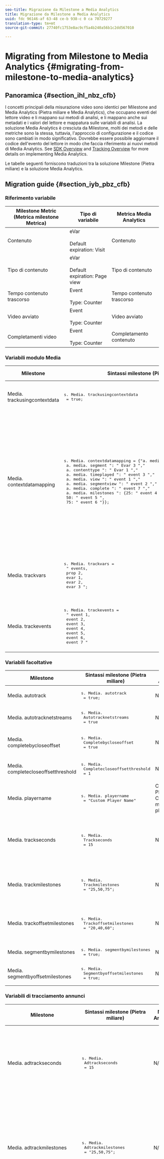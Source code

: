 ```yaml
---
seo-title: Migrazione da Milestone a Media Analytics
title: Migrazione da Milestone a Media Analytics
uuid: fdc 96146-af 63-48 ce-b 938-c 0 ca 70729277
translation-type: tm+mt
source-git-commit: 27740fc1753e8ac9cf5a4b240a56b1c2dd567010

---
```



# Migrating from Milestone to Media Analytics {#migrating-from-milestone-to-media-analytics}

## Panoramica {#section_ihl_nbz_cfb}

I concetti principali della misurazione video sono identici per Milestone and Media Analytics (Pietra miliare e Media Analytics), che occupano eventi del lettore video e li mappano sui metodi di analisi, e li mappano anche sui metadati e i valori del lettore e mappatura sulle variabili di analisi. La soluzione Media Analytics è cresciuta da Milestone, molti dei metodi e delle metriche sono la stessa, tuttavia, l'approccio di configurazione e il codice sono cambiati in modo significativo. Dovrebbe essere possibile aggiornare il codice dell'evento del lettore in modo che faccia riferimento ai nuovi metodi di Media Analytics. See [SDK Overview](../../sdk-implement/setup/setup-overview.md) and [Tracking Overview](../../sdk-implement/track-av-playback/track-core-overview.md) for more details on implementing Media Analytics.

Le tabelle seguenti forniscono traduzioni tra la soluzione Milestone (Pietra miliare) e la soluzione Media Analytics.

## Migration guide {#section_iyb_pbz_cfb}

### Riferimento variabile

| Milestone Metric (Metrica milestone Metrica) | Tipo di variabile | Metrica Media Analytics |
| --- | --- | --- |
| Contenuto | eVar<br/><br/>Default expiration: Visit | Contenuto |
| Tipo di contenuto | eVar<br/><br/> Default expiration: Page view | Tipo di contenuto |
| Tempo contenuto trascorso | Event<br/><br/> Type: Counter | Tempo contenuto trascorso |
| Video avviato | Event<br/><br/> Type: Counter | Video avviato |
| Completamenti video | Event<br/><br/> Type: Counter | Completamento contenuto |

### Variabili modulo Media

<table>
<thead>
<tr>
<th>Milestone
</th>
<th>Sintassi milestone (Pietra miliare)
</th>
<th>Media Analytics
</th>
<th>Sintassi Media Analytics
</th>
</tr>
</thead>
<tbody>
<tr>
<td>
Media. trackusingcontextdata
</td>
<td>
<pre>
s. Media. trackusingcontextdata
 = true;
</pre>
</td>
<td>N/D
</td>
<td>Tutti i dati di Media Analytics vengono inviati solo utilizzando i dati contestuali.
</td>
</tr>
<tr>
<td>
Media. contextdatamapping
</td>
<td>
<pre>
s. Media. contextdatamapping = {"a. media. name": " Evar 2, prop 2 ","
 a. media. segment ": " Evar 3 ","
 a. contenttype ": " Evar 1 ","
 a. media. timeplayed ": " event 3 ","
 a. media. view ": " event 1 ","
 a. media. segmentview ": " event 2 ","
 a. media. complete ": " event 7 ","
 a. media. milestones ": {25: " event 4 ",
 50: " event 5 ",
 75: " event 6 "}};
</pre>
</td>
<td>N/D
</td>
<td>I dati contestuali di Media Analytics vengono compilati automaticamente in
variabili riservate. Mappatura su evar, prop ed eventi non più necessaria all'interno del codice di implementazione. I clienti possono mappare i dati contestuali
alle variabili utilizzando le regole di elaborazione.
</td>
</tr>
<tr>
<td>
Media. trackvars
</td>
<td>
<pre>
s. Media. trackvars = 
 " events,
 prop 2,
 evar 1,
 evar 2,
 evar 3 ";
</pre>
</td>
<td>N/D
</td>
<td>Non è più necessario perché la mappatura avviene tramite variabili riservate e
regole di elaborazione.
</td>
</tr>
<tr>
<td>
Media. trackevents
</td>
<td>
<pre>
s. Media. trackevents = 
 " event 1,
 event 2,
 event 3,
 event 4,
 event 5,
 event 6,
 event 7 "
</pre>
</td>
<td>N/D
</td>
<td>Non è più necessario perché la mappatura avviene tramite variabili riservate e
regole di elaborazione.
</td>
</tr>
</tbody>
</table>

### Variabili facoltative

<table>
<thead>
<tr>
<th>Milestone
</th>
<th>Sintassi milestone (Pietra miliare)
</th>
<th>Media Analytics
</th>
<th>Sintassi Media Analytics
</th>
</tr>
</thead>
<tbody>
<tr>
<td>
Media. autotrack
</td>
<td>
<pre>
s. Media. autotrack
 = true;
</pre>
</td>
<td>N/D
</td>
<td>Non forniamo più mappature del lettore pre-costruite.
</td>
</tr>
<tr>
<td>
Media. autotracknetstreams
</td>
<td>
<pre>
s. Media.
 Autotracknetstreams
 = true
</pre>
</td>
<td>N/D
</td>
<td>Non forniamo più mappature del lettore pre-costruite.
</td>
</tr>
<tr>
<td>
Media. completebycloseoffset
</td>
<td>
<pre>
s. Media.
 Completebycloseoffset
 = true
</pre>
</td>
<td>N/D
</td>
<td>Contenuto completato supporta solo un marcatore di avanzamento 100%.
</td>
</tr>
<tr>
<td>
Media. completecloseoffsetthreshold
</td>
<td>
<pre>
s. Media.
 Completecloseoffsetthreshold
 = 1
</pre>
</td>
<td>N/D
</td>
<td>Contenuto completato supporta solo un marcatore di avanzamento 100%.
</td>
</tr>
<tr>
<td>
Media. playername
</td>
<td>
<pre>
s. Media. playername
 = "Custom Player Name"
</pre>
</td>
<td>
Chiave SDK: Playername; 
Chiave API: media. playername
</td>
<td>
<pre>
Mediaheartbeatconfig.
 Playername
</pre>
</p>
</td>
</tr>
<tr>
<td>
Media. trackseconds
</td>
<td>
<pre>
s. Media.
 Trackseconds
 = 15
</pre>
</td>
<td>N/D
</td>
<td>Media Analytics è impostato su 10 secondi per il contenuto e su 1 secondo per
gli annunci. Non sono disponibili altre opzioni.
</td>
</tr>
<tr>
<td>
Media. trackmilestones
</td>
<td>
<pre>
s. Media.
 Trackmilestones
 = "25,50,75";
</pre>
</td>
<td>N/D
</td>
<td>Media Analytics tiene traccia sempre dei marcatori di avanzamento al 10%, 25%, 50%,
75%, 95%
</td>
</tr>
<tr>
<td>
Media. trackoffsetmilestones
</td>
<td>
<pre>
s. Media.
 Trackoffsetmilestones
 = "20,40,60";
</pre>
</td>
<td>N/D
</td>
<td>Media Analytics tiene traccia sempre dei marcatori di avanzamento al 10%, 25%, 50%,
75%, 95%
</td>
</tr>
<tr>
<td>
Media. segmentbymilestones
</td>
<td>
<pre>
s. Media. segmentbymilestones
 = true;
</pre>
</td>
<td>N/D
</td>
<td>La traccia automatica non è più disponibile
</td>
</tr>
<tr>
<td>
Media. segmentbyoffsetmilestones
</td>
<td>
<pre>
s. Media.
 Segmentbyoffsetmilestones
 = true;
</pre>
</td>
<td>N/D
</td>
<td>La traccia automatica non è più disponibile
</td>
</tr>
</tbody>
</table>

### Variabili di tracciamento annunci

<table>
<thead>
<tr>
<th>Milestone
</th>
<th>Sintassi milestone (Pietra miliare)
</th>
<th>Media Analytics
</th>
<th>Sintassi Media Analytics
</th>
</tr>
</thead>
<tbody>
<tr>
<td>
Media. adtrackseconds
</td>
<td>
<pre>
s. Media.
 Adtrackseconds
 = 15
</pre>
</td>
<td>N/D
</td>
<td>Media Analytics è impostato su 10 secondi per il contenuto e su 1 secondo per
gli annunci. Non sono disponibili altre opzioni.
</td>
</tr>
<tr>
<td>
Media. adtrackmilestones
</td>
<td>
<pre>
s. Media.
 Adtrackmilestones
 = "25,50,75";
</pre>
</td>
<td>N/D
</td>
<td>I marcatori di progresso non sono forniti per impostazione predefinita per gli annunci. Utilizzate
le metriche calcolate per creare marcatori di avanzamento annunci.
</td>
</tr>
<tr>
<td>
Media. adtrackoffsetmilestones
</td>
<td>
<pre>
s. Media.
 Adtrackoffsetmilestones
 = "20,40,60";
</pre>
</td>
<td>N/D
</td>
<td>Media Analytics è impostato su 1 secondo per gli annunci. Non sono disponibili altre opzioni.
</td>
</tr>
<tr>
<td>
Media. adsegmentbymilestones
</td>
<td>
<pre>
s. Media.
 Adsegmentbymilestones
 = true;
</pre>
</td>
<td>N/D
</td>
<td>La traccia automatica non è più disponibile
</td>
</tr>
<tr>
<td>
Media. adsegmentbyoffsetmilestones
</td>
<td>
<pre>
s. Media.
 Adsegmentbyoffsetmilestones
 = true;
</pre>
</td>
<td>N/D
</td>
<td>La traccia automatica non è più disponibile
</td>
</tr>
</tbody>
</table>

### Metodi modulo Media

<table>
<thead>
<tr>
<th>Milestone
</th>
<th>Sintassi milestone (Pietra miliare)
</th>
<th>Media Analytics
</th>
<th>Sintassi Media Analytics
</th>
</tr>
</thead>
<tbody>
<tr>
<td>
File multimediali. open
</td>
<td>
<pre>
s. Media. open (medianame,
 medialength,
 mediaplayername)
</pre>
</td>
<td>
<pre>
Tracksessionstart
</pre>
</td>
<td>
<pre>
Tracksessionstart (mediaobject, 
 Contextdata)
</pre>
</td>
</tr>
<tr>
<td>
Medianame - (obbligatorio) Il nome del video che viene
visualizzato nei rapporti video.
</td>
<td>
<pre>
Medianame
</pre>
</td>
<td>
<pre>
name
</pre>
</td>
<td>
<pre>
Createmediaobject (name, 
 Mediaid, 
 length, 
 Streamtype)
</pre>
</td>
</tr>
<tr>
<td>
Medialength - (obbligatorio) La lunghezza del video
in secondi.
</td>
<td>
<pre>
Medialength
</pre>
</td>
<td>
<pre>
length
</pre>
</td>
<td>
<pre>
Createmediaobject (name, 
 Mediaid, 
 length, 
 Streamtype)
</pre>
</td>
</tr>
<tr>
<td>
Mediaplayername - (obbligatorio) Il nome del lettore multimediale utilizzato per visualizzare il video, in modo che venga visualizzato nei rapporti video.
</td>
<td>
<pre>
Mediaplayername
</pre>
</td>
<td>
<pre>
Playername
</pre>
</td>
<td>
<pre>
Mediaheartbeatconfig.
 Playername
</pre>
</td>
</tr>
<tr>
<td>
Media. openad
</td>
<td>
<pre>
s. Media. openad (nome,
 lunghezza,
 playername,
 parentname,
 parentpod,
 parentpodposition,
 CPM)
</pre>
</td>
<td>
<pre>
trackEvent
</pre>
</td>
<td>
<pre>
Mediaheartbeat. trackevent (mediaheartbeat.
 Evento.
    Adbreakstart, 
 Adbreakobject);
…
Trackevent (mediaheartbeat.
 Evento.
    Adstart, 
 Adobject, 
 Adcustommetadata);
</pre>
</td>
</tr>
<tr>
<td>
name - (obbligatorio) Il nome o l'ID dell'annuncio.
</td>
<td>
<pre>
name
</pre>
</td>
<td>
<pre>
name
</pre>
</td>
<td>
<pre>
Createadobject (nome, 
 Adid, 
 position, 
 length)
</pre>
</td>
</tr>
<tr>
<td>
length
(obbligatorio) Lunghezza dell'annuncio.
</td>
<td>
<pre>
length
</pre>
</td>
<td>
<pre>
length
</pre>
</td>
<td>
<pre>
Createadobject (nome, 
 Adid, 
 position, 
 length)
</pre>
</td>
</tr>
<tr>
<td>
Playername - (obbligatorio) Il nome del lettore multimediale
utilizzato per visualizzare l'annuncio.
</td>
<td>
<pre>
Playername
</pre>
</td>
<td>
<pre>
Playername
</pre>
</td>
<td>
<pre>
Mediaheartbeatconfig.
 Playername
</pre>
</td>
</tr>
<tr>
<td>
Parentname: nome o ID del contenuto principale in cui è incorporato l'annuncio.
</td>
<td>
<pre>
Parentname
</pre>
</td>
<td>N/D
</td>
<td>Ereditata automaticamente
</td>
</tr>
<tr>
<td>
Parentpod: posizione nel contenuto principale in cui è stato riprodotto l'annuncio.
</td>
<td>
<pre>
Parentpod
</pre>
</td>
<td>
<pre>
position
</pre>
</td>
<td>
<pre>
Createadbreakobject (name, 
 position, 
 Starttime
</pre>
</td>
</tr>
<tr>
<td>
Parentpodposition - Posizione all'interno del contenitore in cui viene riprodotta l'annuncio.
</td>
<td>
<pre>
Parentpodposition
</pre>
</td>
<td>
<pre>
position
</pre>
</td>
<td>
<pre>
Createadobject (nome, 
 Adid, 
 position, 
 length)
</pre>
</td>
</tr>
<tr>
<td>
CPM:
CPM o CPM cifrato (prefisso a " ~") che si applica a questa riproduzione.
</td>
<td>
<pre>
CPM
</pre>
</td>
<td>N/D
</td>
<td>Non disponibile per impostazione predefinita in Media Analytics
</td>
</tr>
<tr>
<td>
Media. click
</td>
<td>
<pre>
s. Media. click (nome,
 offset)
</pre>
</td>
<td>N/D
</td>
<td>Utilizzare una chiamata di analisi dei collegamenti personalizzata per tenere traccia dei clic
</td>
</tr>
<tr>
<td>
File multimediali. close
</td>
<td>
<pre>
s. Media. close (medianame)
</pre>
</td>
<td>
<pre>
Tracksessionend
</pre>
</td>
<td>
<pre>
Tracksessionend ()
</pre>
</td>
</tr>
<tr>
<td>
File multimediali. complete
</td>
<td>
<pre>
s. Media. complete (nome,
 offset)
</pre>
</td>
<td>
<pre>
Trackcomplete
</pre>
</td>
<td>
<pre>
Trackcomplete ()
</pre>
</td>
</tr>
<tr>
<td>
<pre>
Media. play
</pre>
</td>
<td>
<pre>
s. Media. play (nome,
 offset,
 segmentnum,
 segmento, 
 Segmentlength
</pre>
</td>
<td>
<pre>
Trackplay
</pre>
</td>
<td>
<pre>
Trackplay ()
</pre>
</td>
</tr>
<tr>
<td>
<pre>
Media. stop
</pre>
</td>
<td>
<pre>
s. Media. stop (medianame,
 mediaoffset)
</pre>
</td>
<td>
<pre>
Trackpause
</pre>  oppure  
<pre>
trackEvent
</pre>
</td>
<td>
<pre>
Trackpause ()
</pre> 
 oppure 
<pre>
Trackevent (mediaheartbeat.
 Evento.
  Seekstart
</pre>  oppure 
<pre>
Trackevent (mediaheartbeat.
 Evento.
  Bufferstart);
</pre>
</td>
</tr>
<tr>
<td>
<pre>
Media. monitor
</pre>
</td>
<td>
<pre>
s. Media. monitor (s, media)
</pre>
</td>
<td>Utilizzare metadati personalizzati o standard per impostare ulteriori variabili
</td>
<td>
<pre>
var customvideometadata = 
{isuserloggedin: 
 " false ",
 tvstation: 
 " Sample TV station ",
 programer: 
 " Sample programer "};
…
var standardvideometadata 
 = {};
Standardvideometadata
 [mediaheartbeat.
 Videometadatakeys.
 EPISODE] = 
 " Sample Episode ";
Standardvideometadata
 [mediaheartbeat.
 Videometadatakeys.
 SHOW] = "Sample Show";
…
Mediaobject. setvalue (mediaheartbeat.
 Mediaobjectkey.
 Standardvideometadata, 
 Standardvideometadata);
</pre>
</td>
</tr>
<tr>
<td>
<pre>
Media. track
</pre>
</td>
<td>
<pre>
s. Media. track (medianame)
</pre>
</td>
<td>N/D
</td>
<td>La frequenza di chiamata di tracciamento viene impostata automaticamente.
</td>
</tr>
</tbody>
</table>

